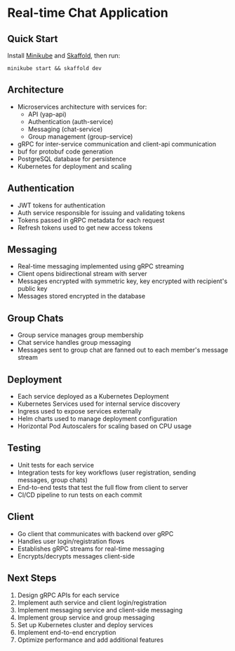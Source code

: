 # Real-time Chat Application

## Quick Start

Install [Minikube](https://minikube.sigs.k8s.io/docs/start/) and [Skaffold](https://skaffold.dev/docs/install/#standalone-binary), then run:

```
minikube start && skaffold dev
```

## Architecture
- Microservices architecture with services for:
  - API (yap-api)
  - Authentication (auth-service)
  - Messaging (chat-service) 
  - Group management (group-service)
- gRPC for inter-service communication and client-api communication
- buf for protobuf code generation
- PostgreSQL database for persistence
- Kubernetes for deployment and scaling

## Authentication
- JWT tokens for authentication
- Auth service responsible for issuing and validating tokens
- Tokens passed in gRPC metadata for each request
- Refresh tokens used to get new access tokens

## Messaging
- Real-time messaging implemented using gRPC streaming
- Client opens bidirectional stream with server
- Messages encrypted with symmetric key, key encrypted with recipient's public key
- Messages stored encrypted in the database

## Group Chats
- Group service manages group membership 
- Chat service handles group messaging
- Messages sent to group chat are fanned out to each member's message stream

## Deployment
- Each service deployed as a Kubernetes Deployment
- Kubernetes Services used for internal service discovery
- Ingress used to expose services externally
- Helm charts used to manage deployment configuration
- Horizontal Pod Autoscalers for scaling based on CPU usage

## Testing
- Unit tests for each service
- Integration tests for key workflows (user registration, sending messages, group chats)
- End-to-end tests that test the full flow from client to server
- CI/CD pipeline to run tests on each commit

## Client
- Go client that communicates with backend over gRPC
- Handles user login/registration flows
- Establishes gRPC streams for real-time messaging
- Encrypts/decrypts messages client-side

## Next Steps
1. Design gRPC APIs for each service
2. Implement auth service and client login/registration
3. Implement messaging service and client-side messaging
4. Implement group service and group messaging
5. Set up Kubernetes cluster and deploy services 
6. Implement end-to-end encryption
7. Optimize performance and add additional features